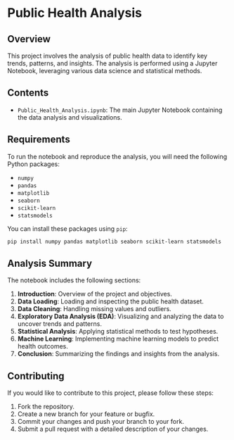 # Public Health Analysis

## Overview
This project involves the analysis of public health data to identify key trends, patterns, and insights. The analysis is performed using a Jupyter Notebook, leveraging various data science and statistical methods.

## Contents
- `Public_Health_Analysis.ipynb`: The main Jupyter Notebook containing the data analysis and visualizations.

## Requirements
To run the notebook and reproduce the analysis, you will need the following Python packages:
- `numpy`
- `pandas`
- `matplotlib`
- `seaborn`
- `scikit-learn`
- `statsmodels`

You can install these packages using `pip`:
```bash
pip install numpy pandas matplotlib seaborn scikit-learn statsmodels
```
## Analysis Summary
The notebook includes the following sections:
1. **Introduction**: Overview of the project and objectives.
2. **Data Loading**: Loading and inspecting the public health dataset.
3. **Data Cleaning**: Handling missing values and outliers.
4. **Exploratory Data Analysis (EDA)**: Visualizing and analyzing the data to uncover trends and patterns.
5. **Statistical Analysis**: Applying statistical methods to test hypotheses.
6. **Machine Learning**: Implementing machine learning models to predict health outcomes.
7. **Conclusion**: Summarizing the findings and insights from the analysis.

## Contributing
If you would like to contribute to this project, please follow these steps:
1. Fork the repository.
2. Create a new branch for your feature or bugfix.
3. Commit your changes and push your branch to your fork.
4. Submit a pull request with a detailed description of your changes.
